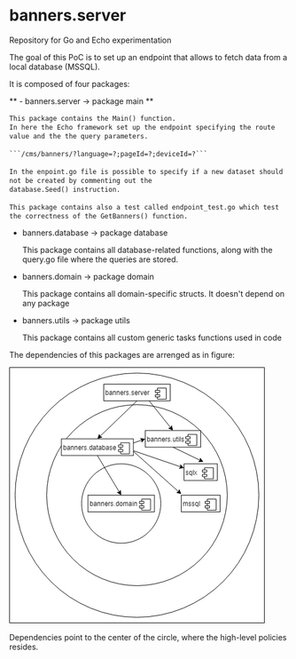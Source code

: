 # banners.server
Repository for Go and Echo experimentation

The goal of this PoC is to set up an endpoint that allows to fetch data from a local database (MSSQL).

It is composed of four packages:

  ** - banners.server -> package main **
    
    This package contains the Main() function.
    In here the Echo framework set up the endpoint specifying the route value and the the query parameters.
    
    ```/cms/banners/?language=?;pageId=?;deviceId=?```
    
    In the enpoint.go file is possible to specify if a new dataset should not be created by commenting out the 
    database.Seed() instruction.
    
    This package contains also a test called endpoint_test.go which test the correctness of the GetBanners() function.
  
  - banners.database -> package database
  
    This package contains all database-related functions, along with the query.go file where the queries are stored.
  
  - banners.domain -> package domain
  
    This package contains all domain-specific structs. It doesn't depend on any package
  
  - banners.utils -> package utils
  
    This package contains all custom generic tasks functions used in code

The dependencies of this packages are arrenged as in figure:

![Screenshot](bannersUml.png)

Dependencies point to the center of the circle, where the high-level policies resides.
